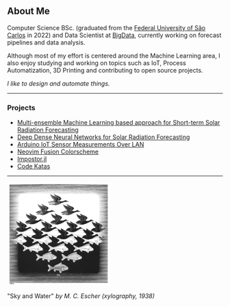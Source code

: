 ## About Me

Computer Science BSc. (graduated from the [Federal University of São Carlos](https://www.ufscar.br/) in 2022) and Data Scientist at [BigData](https://www.linkedin.com/company/big-data-brasil-/), currently working on forecast pipelines and data analysis.

Although most of my effort is centered around the Machine Learning area, I also enjoy studying and working on topics such as IoT, Process Automatization, 3D Printing and contributing to open source projects.

*I like to design and automate things.*

---------

### Projects

- [Multi-ensemble Machine Learning based approach for Short-term Solar Radiation Forecasting](https://github.com/lfenzo/ml-solar-sao-paulo)
- [Deep Dense Neural Networks for Solar Radiation Forecasting](https://github.com/lfenzo/dl-solar-sao-paulo)
- [Arduino IoT Sensor Measurements Over LAN](https://github.com/lfenzo/arduino-iot-temperature)
- [Neovim Fusion Colorscheme](https://github.com/lfenzo/fusion.nvim)
- [Impostor.jl](https://github.com/lfenzo/Impostor.jl)
- [Code Katas](https://github.com/lfenzo/code-katas)

---------

<img src="./img/sky_and_water.jpg" alt="drawing" width="240"/>

"Sky and Water" *by M. C. Escher (xylography, 1938)*
